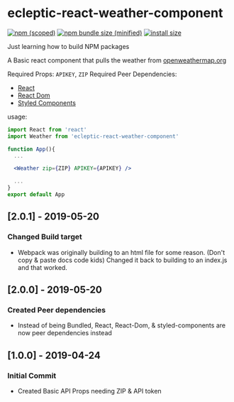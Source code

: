 # ecleptic-react-weather-component

[![npm (scoped)](https://img.shields.io/npm/v/ecleptic-react-weather-component.svg)](https://www.npmjs.com/package/ecleptic-react-weather-component) [![npm bundle size (minified)](https://img.shields.io/bundlephobia/min/ecleptic-react-weather-component.svg)](https://www.npmjs.com/package/ecleptic-react-weather-component) [![install size](https://packagephobia.now.sh/badge?p=ecleptic-react-weather-component)](https://packagephobia.now.sh/result?p=ecleptic-react-weather-component)

Just learning how to build NPM packages

A Basic react component that pulls the weather from [openweathermap.org](https://openweathermap.org/api)

Required Props: `APIKEY`, `ZIP` Required Peer Dependencies:

- [React](https://www.npmjs.com/package/react)
- [React Dom](https://www.npmjs.com/package/react-dom)
- [Styled Components](https://www.npmjs.com/package/styled-components)

usage:

```jsx
import React from 'react'
import Weather from 'ecleptic-react-weather-component'

function App(){
  ...

  <Weather zip={ZIP} APIKEY={APIKEY} />

  ...
}
export default App
```

## [2.0.1] - 2019-05-20

### Changed Build target

- Webpack was originally building to an html file for some reason. (Don't copy & paste docs code kids) Changed it back to building to an index.js and that worked.

## [2.0.0] - 2019-05-20

### Created Peer dependencies

- Instead of being Bundled, React, React-Dom, & styled-components are now peer dependencies instead

## [1.0.0] - 2019-04-24

### Initial Commit

- Created Basic API Props needing ZIP & API token
